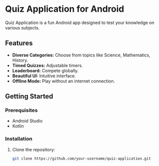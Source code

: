 # Quiz Application for Android

Quiz Application is a fun Android app designed to test your knowledge on various subjects.

## Features
- **Diverse Categories:** Choose from topics like Science, Mathematics, History.
- **Timed Quizzes:** Adjustable timers.
- **Leaderboard:** Compete globally.
- **Beautiful UI:** Intuitive interface.
- **Offline Mode:** Play without an internet connection.

## Getting Started
### Prerequisites
- Android Studio
- Kotlin

### Installation
1. Clone the repository:
   ```bash
   git clone https://github.com/your-username/quiz-application.git

